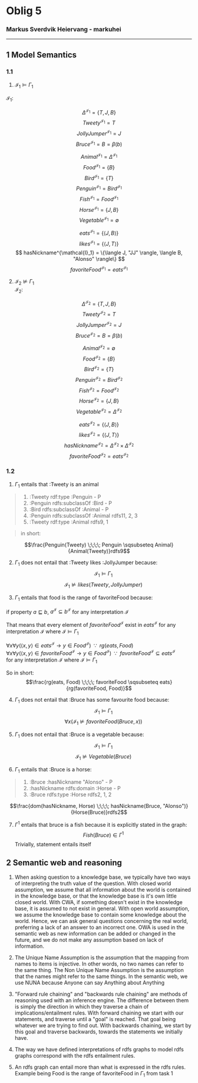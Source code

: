 
# Oblig 5
### Markus Sverdvik Heiervang - markuhei
***
## 1 Model Semantics

### 1.1

1. $\mathcal{I}_1 \models \Gamma_1$  

$\mathcal{I}_1:$

$$ \Delta^{\mathcal{I}_1} = \{T, J, B\} $$
$$ Tweety^{\mathcal{I}_1} = T $$
$$ JollyJumper^{\mathcal{I}_1} = J $$
$$ Bruce^{\mathcal{I}_1} = B = \beta(b) $$  

$$ Animal^{\mathcal{I}_1} = \Delta^{\mathcal{I}_1} $$
$$ Food^{\mathcal{I}_1} = \{B\} $$
$$ Bird^{\mathcal{I}_1} = \{T\} $$
$$ Penguin^{\mathcal{I}_1} = Bird^{\mathcal{I}_1}$$
$$ Fish^{\mathcal{I}_1} = Food^{\mathcal{I}_1} $$
$$ Horse^{\mathcal{I}_1} = \{J, B\} $$
$$ Vegetable^{\mathcal{I}_1} = \emptyset $$

$$ eats^{\mathcal{I}_1} = \{\langle J, B \rangle\} $$
$$ likes^{\mathcal{I}_1} = \{\langle J, T \rangle\} $$
$$ hasNickname^{\mathcal{I}_1} = \{\langle J, "JJ" \rangle, \langle B, "Alonso" \rangle\} $$
$$ favoriteFood^{\mathcal{I}_1} = eats^{\mathcal{I}_1} $$


2. $\mathcal{I}_2 \nvDash \Gamma_1$  
$\mathcal{I}_2:$

$$ \Delta^{\mathcal{I}_2} = \{T, J, B\} $$
$$ Tweety^{\mathcal{I}_2} = T $$
$$ JollyJumper^{\mathcal{I}_2} = J $$
$$ Bruce^{\mathcal{I}_2} = B = \beta(b) $$  

$$ Animal^{\mathcal{I}_2} = \emptyset $$
$$ Food^{\mathcal{I}_2} = \{B\} $$
$$ Bird^{\mathcal{I}_2} = \{T\} $$
$$ Penguin^{\mathcal{I}_2} = Bird^{\mathcal{I}_2}$$
$$ Fish^{\mathcal{I}_2} = Food^{\mathcal{I}_2} $$
$$ Horse^{\mathcal{I}_2} = \{J, B\} $$
$$ Vegetable^{\mathcal{I}_2} = \Delta^{\mathcal{I}_2} $$

$$ eats^{\mathcal{I}_2} = \{\langle J, B \rangle\} $$
$$ likes^{\mathcal{I}_2} = \{\langle J, T \rangle\} $$
$$ hasNickname^{\mathcal{I}_2} = \Delta^{\mathcal{I}_2} \times \Delta^{\mathcal{I}_2}$$
$$ favoriteFood^{\mathcal{I}_2} = eats^{\mathcal{I}_2} $$


### 1.2

1. $\Gamma_1$ entails that :Tweety is an animal  

  > 1. :Tweety rdf:type :Penguin - P
  > 2. :Penguin rdfs:subclassOf :Bird - P
  > 3. :Bird rdfs:subclassOf :Animal - P
  > 4. :Penguin rdfs:subclassOf :Animal rdfs11, 2, 3
  > 5. :Tweety rdf:type :Animal rdfs9, 1

  > in short:  

$$\frac{Penguin(Tweety) \;\;\;\; Penguin \sqsubseteq Animal}{Animal(Tweety)}rdfs9$$

2. $\Gamma_1$ does not entail that :Tweety likes :JollyJumper because:
$$\mathcal{I}_1 \models \Gamma_1$$
$$\mathcal{I}_1 \nvDash likes(Tweety, JollyJumper)$$

3. $\Gamma_1$ entails that food is the range of favoriteFood because:  

  if property $a \sqsubseteq b$, $a^\mathcal{I} \subseteq b^\mathcal{I}$
  for any interpretation $\mathcal{I}$  

  That means that every element of $favoriteFood^\mathcal{I}$ exist in $eats^\mathcal{I}$ for any
  interpretation $\mathcal{I}$ where $\mathcal{I} \models \Gamma_1$

  $\forall x \forall y(\langle x, y \rangle \in eats^\mathcal{I} \rightarrow y \in Food^\mathcal{I}) \;\; \because \;\; rg(eats, Food)$  
  $\forall x \forall y(\langle x, y \rangle \in favoriteFood^\mathcal{I} \rightarrow y \in Food^\mathcal{I}) \;\; \because \;\; favoriteFood^\mathcal{I} \subseteq eats^\mathcal{I}$  
  for any interpretation $\mathcal{I}$ where $\mathcal{I} \models \Gamma_1$

So in short:  
$$\frac{rg(eats, Food) \;\;\;\; favoriteFood \sqsubseteq
   eats}{rg(favoriteFood, Food)}$$

4. $\Gamma_1$ does not entail that :Bruce has some favourite food because:
$$\mathcal{I}_1 \models \Gamma_1$$
$$\forall x(\mathcal{I}_1 \nvDash favoriteFood(Bruce, x))$$

5. $\Gamma_1$ does not entail that :Bruce is a vegetable because:
$$\mathcal{I}_1 \models \Gamma_1$$
$$\mathcal{I}_1 \nvDash Vegetable(Bruce)$$

6. $\Gamma_1$ entails that :Bruce is a horse:  

> 1. :Bruce :hasNickname "Alonso" - P  
> 2. :hasNickname rdfs:domain :Horse - P  
> 3. :Bruce rdfs:type :Horse rdfs2, 1, 2  

$$\frac{dom(hasNickname, Horse) \;\;\;\; hasNickname(Bruce, "Alonso")}{Horse(Bruce)}rdfs2$$  


7. $\Gamma^1$ entails that bruce is a fish because it is explicitly stated in the graph:
$$Fish(Bruce) \in \Gamma^1$$
Trivially, statement entails itself  

## 2 Semantic web and reasoning

1. When asking question to a knowledge base, we typically have two ways of interpreting the truth value of the question. With closed world assumption, we assume that all information about the world is contained in the knowledge base, or that the knowledge base is it's own little closed world. With CWA, if something doesn't exist in the knowledge base, it is assumed to not exist in general. With open world assumption, we assume the knowledge base to contain some knowledge about the world. Hence, we can ask general questions concerning the real world, preferring a lack of an answer to an incorrect one. OWA is used in the semantic web as new information can be added or changed in the future, and we do not make any assumption based on lack of information.

2. The Unique Name Assumption is the assumption that the mapping from names to items is injective. In other words, no two names can refer to the same thing. The Non Unique Name Assumption is the assumption that the names might refer to the same things. In the semantic web, we use NUNA because Anyone can say Anything about Anything

3. "Forward rule chaining" and "backwards rule chaining" are methods of reasoning used with an inference engine. The difference between them is simply the direction in which they traverse a chain of implications/entailment rules. With forward chaining we start with our statements, and traverse until a "goal" is reached. That goal being whatever we are trying to find out. With backwards chaining, we start by this goal and traverse backwards, towards the statements we initially have.

4. The way we have defined interpretations of rdfs graphs to model rdfs graphs correspond with the rdfs entailment rules.

5. An rdfs graph can entail more than what is expressed in the rdfs rules. Example being Food is the range of favoriteFood in $\Gamma_1$ from task 1
